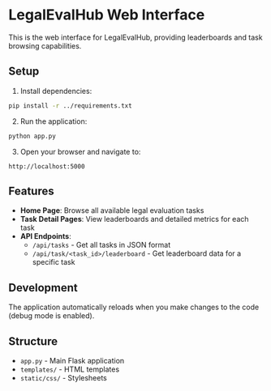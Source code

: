 # LegalEvalHub Web Interface

This is the web interface for LegalEvalHub, providing leaderboards and task browsing capabilities.

## Setup

1. Install dependencies:
```bash
pip install -r ../requirements.txt
```

2. Run the application:
```bash
python app.py
```

3. Open your browser and navigate to:
```
http://localhost:5000
```

## Features

- **Home Page**: Browse all available legal evaluation tasks
- **Task Detail Pages**: View leaderboards and detailed metrics for each task
- **API Endpoints**: 
  - `/api/tasks` - Get all tasks in JSON format
  - `/api/task/<task_id>/leaderboard` - Get leaderboard data for a specific task

## Development

The application automatically reloads when you make changes to the code (debug mode is enabled).

## Structure

- `app.py` - Main Flask application
- `templates/` - HTML templates
- `static/css/` - Stylesheets